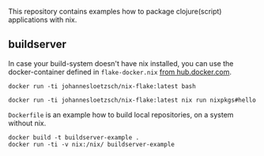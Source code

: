 This repository contains examples how to package clojure(script) applications with nix.

## buildserver

In case your build-system doesn't have nix installed, you can use the docker-container defined in `flake-docker.nix` [from hub.docker.com](https://hub.docker.com/repository/docker/johannesloetzsch/nix-flake).

```shell
docker run -ti johannesloetzsch/nix-flake:latest bash

docker run -ti johannesloetzsch/nix-flake:latest nix run nixpkgs#hello
```

`Dockerfile` is an example how to build local repositories, on a system without nix.


```shell
docker build -t buildserver-example .
docker run -ti -v nix:/nix/ buildserver-example
```
